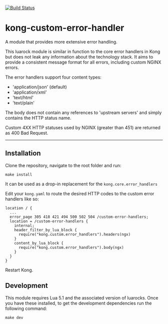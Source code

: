 [![Build Status](https://travis-ci.org/nvmlabs/kong-custom-error-handlers.svg?branch=master)](https://travis-ci.org/nvmlabs/kong-custom-error-handlers)

# kong-custom-error-handler
A module that provides more extensive error handling.

This luarock module is similar in function to the core error handlers in Kong but does not leak any information about the technology stack. It aims to provide a consistent message format for all errors, including custom NGINX errors.

The error handlers support four content types:
- 'application/json' (default)
- 'application/xml'
- 'text/html'
- 'text/plain'

The body does not contain any references to 'upstream servers' and simply contains the HTTP status name.

Custom 4XX HTTP statuses used by NGINX (greater than 451) are returned as 400 Bad Request.

---

## Installation
Clone the repository, navigate to the root folder and run:
```
make install
```

It can be used as a drop-in replacement for the `kong.core.error_handlers`

Edit your ```kong.yaml``` to route the desired HTTP codes to the custom error handlers like so:
```
location / {
  ...
  error_page 305 418 421 494 500 502 504 /custom-error-handlers;
  location = /custom-error-handlers {
    internal;
    header_filter_by_lua_block {
      require("kong.custom.error_handlers").headers(ngx)
    }
    content_by_lua_block {
      require("kong.custom.error_handlers").body(ngx)
    }
  }
}
```

Restart Kong.

## Development
This module requires Lua 5.1 and the associated version of luarocks. Once you have these installed, to get the development dependencies run the following command:

```
make dev
```

